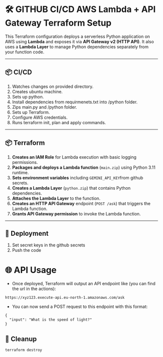 # 🛠️ GITHUB CI/CD AWS Lambda + API Gateway Terraform Setup

This Terraform configuration deploys a serverless Python application on AWS using **Lambda** and exposes it via **API Gateway v2 (HTTP API)**. It also uses a **Lambda Layer** to manage Python dependencies separately from your function code.

---

## 📦 CI/CD
1. Watches changes on provided directory.
2. Creates ubuntu machine.
3. Sets up python.
4. Install dependencies from requirmenets.txt into /python folder.
5. Zips main.py and /python folder.
6. Sets up Terraform.
7. Configure AWS credentials.
8. Runs terraform init, plan and apply commands.

---

## 📦 Terraform

1. **Creates an IAM Role** for Lambda execution with basic logging permissions.
2. **Packages and deploys a Lambda function** (`main.zip`) using Python 3.11 runtime.
3. **Sets environment variables** including `GEMINI_API_KEY`from github secrets.
4. **Creates a Lambda Layer** (`python.zip`) that contains Python dependencies.
5. **Attaches the Lambda Layer** to the function.
6. **Creates an HTTP API Gateway** endpoint (`POST /ask`) that triggers the Lambda function.
7. **Grants API Gateway permission** to invoke the Lambda function.
---

## 🚀 Deployment

1. Set secret keys in the github secrets
2. Push the code


# 🌐 API Usage
- Once deployed, Terraform will output an API endpoint like (you can find the url in the actions):

```
https://xyz123.execute-api.eu-north-1.amazonaws.com/ask
```

- You can now send a POST request to this endpoint with this format:

```
{
  "input": "What is the speed of light?"
}
```

## 🧽 Cleanup

```
terraform destroy
```